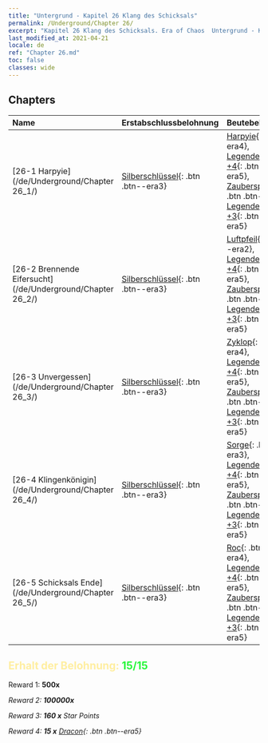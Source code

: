 ```yaml
---
title: "Untergrund - Kapitel 26 Klang des Schicksals"
permalink: /Underground/Chapter 26/
excerpt: "Kapitel 26 Klang des Schicksals. Era of Chaos  Untergrund - Kapitel 26. Klang des Schicksals"
last_modified_at: 2021-04-21
locale: de
ref: "Chapter 26.md"
toc: false
classes: wide
---
```


## Chapters

  | Name |  Erstabschlussbelohnung | Beutebelohnung |
  |:------------|:------------|:------------| 
  | [26-1 Harpyie](/de/Underground/Chapter 26_1/) | [Silberschlüssel](/de/Items/con_693/){: .btn .btn--era3} | [Harpyie](/de/Items/unt_245/){: .btn .btn--era4}, [Legendenzertifikat +4](/de/Items/mat_95/){: .btn .btn--era5}, [Zauberspruchrollen](/de/Items/con_694/){: .btn .btn--era3}, [Legendenzertifikat +3](/de/Items/mat_88/){: .btn .btn--era5} |
  | [26-2 Brennende Eifersucht](/de/Underground/Chapter 26_2/) | [Silberschlüssel](/de/Items/con_693/){: .btn .btn--era3} | [Luftpfeil](/de/Items/her_449/){: .btn .btn--era2}, [Legendenzertifikat +4](/de/Items/mat_95/){: .btn .btn--era5}, [Zauberspruchrollen](/de/Items/con_694/){: .btn .btn--era3}, [Legendenzertifikat +3](/de/Items/mat_88/){: .btn .btn--era5} |
  | [26-3 Unvergessen](/de/Underground/Chapter 26_3/) | [Silberschlüssel](/de/Items/con_693/){: .btn .btn--era3} | [Zyklop](/de/Items/unt_222/){: .btn .btn--era4}, [Legendenzertifikat +4](/de/Items/mat_95/){: .btn .btn--era5}, [Zauberspruchrollen](/de/Items/con_694/){: .btn .btn--era3}, [Legendenzertifikat +3](/de/Items/mat_88/){: .btn .btn--era5} |
  | [26-4 Klingenkönigin](/de/Underground/Chapter 26_4/) | [Silberschlüssel](/de/Items/con_693/){: .btn .btn--era3} | [Sorge](/de/Items/her_458/){: .btn .btn--era3}, [Legendenzertifikat +4](/de/Items/mat_95/){: .btn .btn--era5}, [Zauberspruchrollen](/de/Items/con_694/){: .btn .btn--era3}, [Legendenzertifikat +3](/de/Items/mat_88/){: .btn .btn--era5} |
  | [26-5 Schicksals Ende](/de/Underground/Chapter 26_5/) | [Silberschlüssel](/de/Items/con_693/){: .btn .btn--era3} | [Roc](/de/Items/unt_221/){: .btn .btn--era4}, [Legendenzertifikat +4](/de/Items/mat_95/){: .btn .btn--era5}, [Zauberspruchrollen](/de/Items/con_694/){: .btn .btn--era3}, [Legendenzertifikat +3](/de/Items/mat_88/){: .btn .btn--era5} |


## <span style="color: #ffeea0">Erhalt der Belohnung: </span><span style="color: #27f73a">15/15</span>

 Reward 1:  **500x** <i class="fas fa-gem"/>

 Reward 2:  **100000x** <i class="fas fa-coins"/>

 Reward 3: **160 x** Star Points

 Reward 4: **15 x** [Dracon](/de/Items/her_387/){: .btn .btn--era5}

